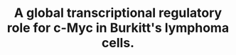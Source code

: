 ---
layout: page
title: " A global transcriptional regulatory role for c-Myc in Burkitt's lymphoma cells."
breadcrumb: true
categories:
    - publication
## publication related information
pub:
    authors: " Zirong Li, Sara Van Calcar, Chunxu Qu, Webster K. Cavenee, Michael Q. Zhang,  Bing Ren"
    journal: " Proceedings of the National Academy of Sciences of the United States of America"
    date: 2003-07-08
    doi:  10.1073/pnas.1332764100
    volume:  100
    pages:  8164--8169
    number:  14
    abstract: " Overexpression of c-Myc is one of the most common alterations in human cancers, yet it is not clear how this transcription factor acts to promote malignant transformation. To understand the molecular targets of c-Myc function, we have used an unbiased genome-wide location-analysis approach to examine the genomic binding sites of c-Myc in Burkitt's lymphoma cells. We find that c-Myc together with its heterodimeric partner, Max, occupy textgreater15% of gene promoters tested in these cancer cells. The DNA binding of c-Myc and Max correlates extensively with  gene expression throughout the genome, a hallmark attribute of general transcription factors. The c-Myc/Max heterodimer complexes also colocalize with transcription factor IID in these cells, further supporting a general role for overexpressed c-Myc in global gene regulation. In addition, transcription of a majority of c-Myc target genes exhibits changes correlated with levels of c-myc mRNA in a diverse set of tissues and cell lines, supporting the conclusion that c-Myc regulates them. Taken together, these results suggest a general role for overexpressed c-Myc in global transcriptional regulation in some cancer cells and point toward molecular mechanisms for c-Myc function in malignant transformation.,"
---